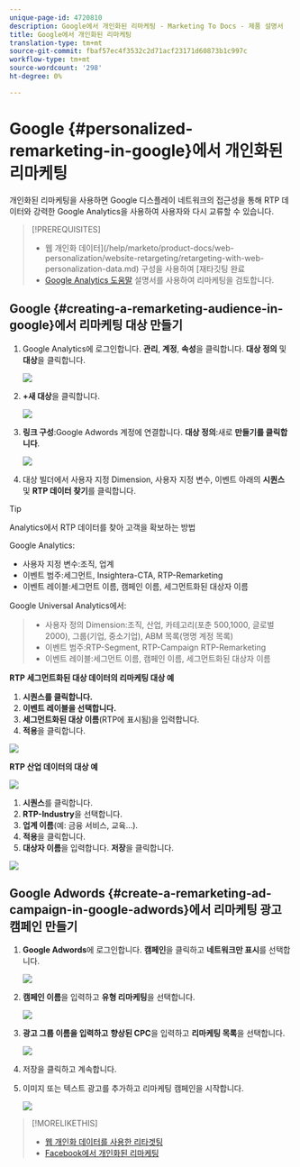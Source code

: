 ```yaml
---
unique-page-id: 4720810
description: Google에서 개인화된 리마케팅 - Marketing To Docs - 제품 설명서
title: Google에서 개인화된 리마케팅
translation-type: tm+mt
source-git-commit: fbaf57ec4f3532c2d71acf23171d60873b1c997c
workflow-type: tm+mt
source-wordcount: '298'
ht-degree: 0%

---
```



# Google {#personalized-remarketing-in-google}에서 개인화된 리마케팅

개인화된 리마케팅을 사용하면 Google 디스플레이 네트워크의 접근성을 통해 RTP 데이터와 강력한 Google Analytics을 사용하여 사용자와 다시 교류할 수 있습니다.

>[!PREREQUISITES]
>
>* 웹 개인화 데이터](/help/marketo/product-docs/web-personalization/website-retargeting/retargeting-with-web-personalization-data.md) 구성을 사용하여 [재타깃팅 완료
>* [Google Analytics 도움말](https://support.google.com/analytics/topic/2611283?hl=en&amp;ref_topic=3413645) 설명서를 사용하여 리마케팅을 검토합니다.


## Google {#creating-a-remarketing-audience-in-google}에서 리마케팅 대상 만들기

1. Google Analytics에 로그인합니다. **관리**, **계정**, **속성**&#x200B;을 클릭합니다. **대상 정의** 및 **대상**&#x200B;을 클릭합니다.

   ![](assets/remarketing-ga-screenshots.jpg)

1. **+새 대상**&#x200B;을 클릭합니다.

   ![](assets/image2015-1-15-17-3a26-3a40.png)

1. **링크 구성**:Google Adwords 계정에 연결합니다. **대상 정의**:새로  **만들기를 클릭합니다**.

   ![](assets/image2015-1-15-17-3a32-3a4.png)

1. 대상 빌더에서 사용자 지정 Dimension, 사용자 지정 변수, 이벤트 아래의 **시퀀스** 및 **RTP 데이터 찾기**&#x200B;를 클릭합니다.

>[!TIP]
>
>Analytics에서 RTP 데이터를 찾아 고객을 확보하는 방법
>
>Google Analytics:
>
>* 사용자 지정 변수:조직, 업계
>* 이벤트 범주:세그먼트, Insightera-CTA, RTP-Remarketing
>* 이벤트 레이블:세그먼트 이름, 캠페인 이름, 세그먼트화된 대상자 이름

>
>
Google Universal Analytics에서:
>
>* 사용자 정의 Dimension:조직, 산업, 카테고리(포춘 500,1000, 글로벌 2000), 그룹(기업, 중소기업), ABM 목록(명명 계정 목록)
>* 이벤트 범주:RTP-Segment, RTP-Campaign RTP-Remarketing
>* 이벤트 레이블:세그먼트 이름, 캠페인 이름, 세그먼트화된 대상자 이름


**RTP 세그먼트화된 대상 데이터의 리마케팅 대상 예**

1. **시퀀스를 클릭합니다.**
1. **이벤트 레이블을 선택합니다.**
1. **세그먼트화된 대상 이름**(RTP에 표시됨)을 입력합니다.
1. **적용**&#x200B;을 클릭합니다.

![](assets/image2015-2-10-14-3a51-3a43.png)

**RTP 산업 데이터의 대상 예**

![](assets/image2015-1-15-17-3a36-3a5.png)

1. **시퀀스**&#x200B;를 클릭합니다.
1. **RTP-Industry**&#x200B;을 선택합니다.
1. **업계 이름**(예: 금융 서비스, 교육...).
1. **적용**&#x200B;을 클릭합니다.
1. **대상자 이름**&#x200B;을 입력합니다. **저장**&#x200B;을 클릭합니다.

![](assets/image2015-1-15-18-3a29-3a16.png)

## Google Adwords {#create-a-remarketing-ad-campaign-in-google-adwords}에서 리마케팅 광고 캠페인 만들기

1. **Google Adwords**&#x200B;에 로그인합니다. **캠페인**&#x200B;을 클릭하고 **네트워크만 표시**&#x200B;를 선택합니다.

   ![](assets/image2015-1-15-18-3a31-3a58.png)

1. **캠페인 이름**&#x200B;을 입력하고 **유형 리마케팅**&#x200B;을 선택합니다.

   ![](assets/image2015-1-15-18-3a35-3a7.png)

1. **광고 그룹 이름을 입력하고** **향상된 CPC**&#x200B;을 입력하고 **리마케팅 목록**&#x200B;을 선택합니다.

   ![](assets/image2015-1-15-18-3a51-3a57.png)

1. 저장을 클릭하고 계속합니다.
1. 이미지 또는 텍스트 광고를 추가하고 리마케팅 캠페인을 시작합니다.

   ![](assets/image2015-1-15-18-3a47-3a21.png)

>[!MORELIKETHIS]
>
>* [웹 개인화 데이터를 사용한 리타겟팅](/help/marketo/product-docs/web-personalization/website-retargeting/retargeting-with-web-personalization-data.md)
>* [Facebook에서 개인화된 리마케팅](/help/marketo/product-docs/web-personalization/website-retargeting/personalized-remarketing-in-facebook.md)

